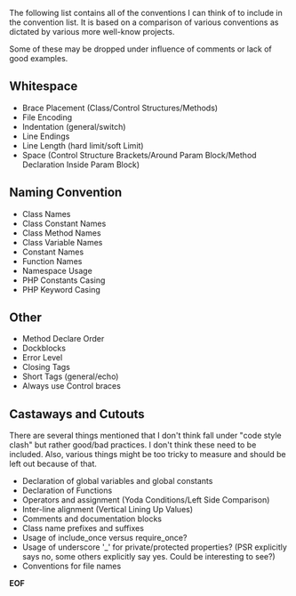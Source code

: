The following list contains all of the conventions I can think of to include in 
the convention list. It is based on a comparison of various conventions as 
dictated by various more well-know projects.

Some of these may be dropped under influence of comments or lack of good 
examples.


Whitespace
----------------------------------------------
 - Brace Placement (Class/Control Structures/Methods)
 - File Encoding
 - Indentation (general/switch)
 - Line Endings
 - Line Length (hard limit/soft Limit)
 - Space (Control Structure Brackets/Around Param Block/Method Declaration Inside Param Block)


Naming Convention
----------------------------------------------
 - Class Names
 - Class Constant Names
 - Class Method Names
 - Class Variable Names
 - Constant Names
 - Function Names
 - Namespace Usage
 - PHP Constants Casing
 - PHP Keyword Casing

Other
----------------------------------------------
 - Method Declare Order
 - Dockblocks
 - Error Level
 - Closing Tags
 - Short Tags (general/echo)
 - Always use Control braces

 Castaways and Cutouts
----------------------------------------------

There are several things mentioned that I don't think fall under "code style 
clash" but rather good/bad practices. I don't think these need to be included. 
Also, various things might be too tricky to measure and should be left out 
because of that.

 - Declaration of global variables and global constants
 - Declaration of Functions
 - Operators and assignment (Yoda Conditions/Left Side Comparison)
 - Inter-line alignment     (Vertical Lining Up Values)
 - Comments and documentation blocks
 - Class name prefixes and suffixes
 - Usage of include_once versus require_once?
 - Usage of underscore '_' for private/protected properties? (PSR explicitly says no, some others explicitly say yes. Could be interesting to see?)
 - Conventions for file names


__EOF__ 
